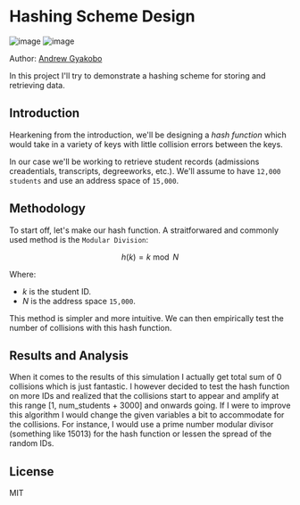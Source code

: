 # Hashing Scheme Design

![image](https://img.shields.io/badge/Python-FFD43B?style=for-the-badge&logo=python&logoColor=blue)
![image](https://img.shields.io/badge/windows%20terminal-4D4D4D?style=for-the-badge&logo=windows%20terminal&logoColor=white)

Author: [Andrew Gyakobo](https://github.com/Gyakobo)

In this project I'll try to demonstrate a hashing scheme for storing and retrieving data.   

## Introduction

Hearkening from the introduction, we'll be designing a *hash function* which would take in a variety of keys with little collision errors between the keys. 

In our case we'll be working to retrieve student records (admissions creadentials, transcripts, degreeworks, etc.). We'll assume to have `12,000 students` and use an address space of `15,000`.

## Methodology

To start off, let's make our hash function. A straitforwared and commonly used method is the `Modular Division`: 

$$h(k) = k \bmod N $$

Where:
* $k$ is the student ID.
* $N$ is the address space `15,000`.

This method is simpler and more intuitive. We can then empirically test the number of collisions with this hash function.

## Results and Analysis

When it comes to the results of this simulation I actually get total sum of 0 collisions which is just fantastic. I however decided to test the hash function on more IDs and realized that the collisions start to appear and amplify at this range [1, num_students + 3000] and onwards going. If I were to improve this algorithm I would change the given variables a bit to accommodate for the collisions. For instance, I would use a prime number modular divisor (something like 15013) for the hash function or lessen the spread of the random IDs.

## License
MIT